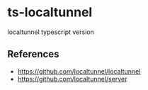 # ts-localtunnel
localtunnel typescript version

## References

- <https://github.com/localtunnel/localtunnel>
- <https://github.com/localtunnel/server>